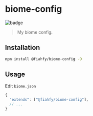 # biome-config

![badge](https://github.com/fiahfy/biome-config/workflows/publish.yml/badge.svg)

> My biome config.

## Installation

```bash
npm install @fiahfy/biome-config -D
```

## Usage

Edit `biome.json`

```js
{
  "extends": ["@fiahfy/biome-config"],
  // ...
}
```
